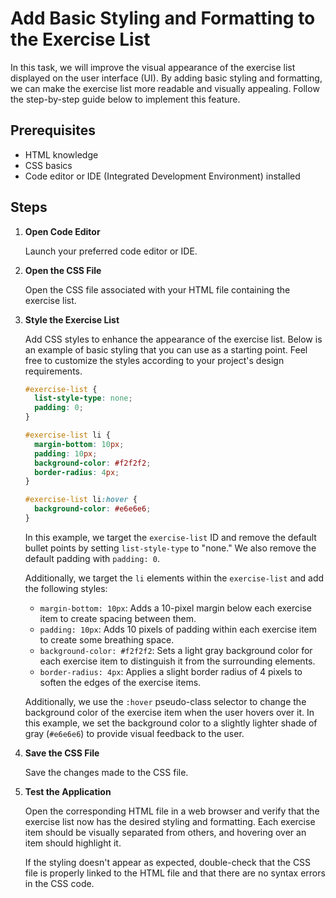 #  Add Basic Styling and Formatting to the Exercise List

In this task, we will improve the visual appearance of the exercise list displayed on the user interface (UI). By adding basic styling and formatting, we can make the exercise list more readable and visually appealing. Follow the step-by-step guide below to implement this feature.

## Prerequisites

- HTML knowledge
- CSS basics
- Code editor or IDE (Integrated Development Environment) installed

## Steps

1. **Open Code Editor**

   Launch your preferred code editor or IDE.

2. **Open the CSS File**

   Open the CSS file associated with your HTML file containing the exercise list.

3. **Style the Exercise List**

   Add CSS styles to enhance the appearance of the exercise list. Below is an example of basic styling that you can use as a starting point. Feel free to customize the styles according to your project's design requirements.

   ```css
   #exercise-list {
     list-style-type: none;
     padding: 0;
   }

   #exercise-list li {
     margin-bottom: 10px;
     padding: 10px;
     background-color: #f2f2f2;
     border-radius: 4px;
   }

   #exercise-list li:hover {
     background-color: #e6e6e6;
   }
   ```

   In this example, we target the `exercise-list` ID and remove the default bullet points by setting `list-style-type` to "none." We also remove the default padding with `padding: 0`.

   Additionally, we target the `li` elements within the `exercise-list` and add the following styles:

   - `margin-bottom: 10px`: Adds a 10-pixel margin below each exercise item to create spacing between them.
   - `padding: 10px`: Adds 10 pixels of padding within each exercise item to create some breathing space.
   - `background-color: #f2f2f2`: Sets a light gray background color for each exercise item to distinguish it from the surrounding elements.
   - `border-radius: 4px`: Applies a slight border radius of 4 pixels to soften the edges of the exercise items.

   Additionally, we use the `:hover` pseudo-class selector to change the background color of the exercise item when the user hovers over it. In this example, we set the background color to a slightly lighter shade of gray (`#e6e6e6`) to provide visual feedback to the user.

4. **Save the CSS File**

   Save the changes made to the CSS file.

5. **Test the Application**

   Open the corresponding HTML file in a web browser and verify that the exercise list now has the desired styling and formatting. Each exercise item should be visually separated from others, and hovering over an item should highlight it.

   If the styling doesn't appear as expected, double-check that the CSS file is properly linked to the HTML file and that there are no syntax errors in the CSS code.

